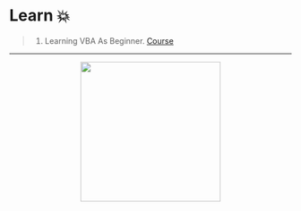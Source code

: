 # Learn 💥

> 1) Learning VBA As Beginner. [Course](https://www.udemy.com/course/vba-for-beginners-in-arabic-2023/)
---

<div align="center">
<!-- Title: -->
  <a href="https://www.udemy.com/course/vba-for-beginners-in-arabic-2023/">
    <img src="https://raw.githubusercontent.com/IbrahimAmin2024/Python/main/Archive/Cources/Udemy_Vba.png" height="250">
  </a>
  </div>
<br><br>

